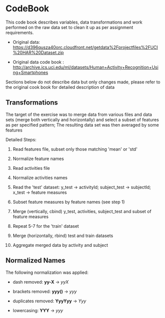 # CodeBook

This code book describes variables, data transformations and work 
performed on the raw data set to clean it up as per assignment requirements. 


* Original data: https://d396qusza40orc.cloudfront.net/getdata%2Fprojectfiles%2FUCI%20HAR%20Dataset.zip

* Original data code book : http://archive.ics.uci.edu/ml/datasets/Human+Activity+Recognition+Using+Smartphones

Sections below do not describe data but only changes made, please refer to the original cook book for detailed description of data

## Transformations
The target of the exercise was to merge data from various files and data sets (merge both vertically and horizontally) and select a subset of features as per specified pattern; The resulting data set was then averaged by some features


Detailed Steps:

1. Read features file, subset only those matching 'mean' or 'std'

2. Normalize feature names

3. Read activities file

4. Normalize activities names

5. Read the 'test' dataset: y_test -> activityId; subject_test -> subjectId; x_test -> feature measures
  
6. Subset feature measures by feature names (see step 1)

7. Merge (vertically, cbind) y_test, activities, subject_test and subset of feature measures

8. Repeat 5-7 for the 'train' dataset

9. Merge (horizontally, rbind) test and train datasets

10. Aggregate merged data by activity and subject

## Normalized Names

The following normalization was applied:

* dash removed: **yy-X** ->  *yyX*

* brackets removed: **yyy()** ->  *yyy*

* duplicates removed: **YyyYyy** ->  *Yyy*

* lowercasing: **YYY** ->  *yyy*
 

